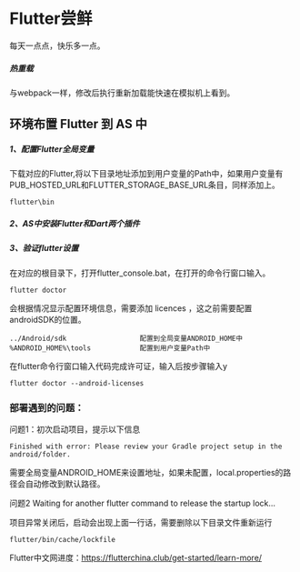 # Flutter尝鲜

每天一点点，快乐多一点。

##### 热重载 

与webpack一样，修改后执行重新加载能快速在模拟机上看到。

## 环境布置 Flutter 到 AS 中

##### 1、配置Flutter全局变量

下载对应的Flutter,将以下目录地址添加到用户变量的Path中，如果用户变量有PUB_HOSTED_URL和FLUTTER_STORAGE_BASE_URL条目，同样添加上。

	flutter\bin

##### 2、AS中安装Flutter和Dart两个插件

##### 3、验证flutter设置

在对应的根目录下，打开flutter_console.bat，在打开的命令行窗口输入。

	flutter doctor

会根据情况显示配置环境信息，需要添加 licences ，这之前需要配置androidSDK的位置。

	../Android/sdk					配置到全局变量ANDROID_HOME中
	%ANDROID_HOME%\tools 			配置到用户变量Path中

在flutter命令行窗口输入代码完成许可证，输入后按步骤输入y 

	flutter doctor --android-licenses




### 部署遇到的问题：

问题1：初次启动项目，提示以下信息

	Finished with error: Please review your Gradle project setup in the android/folder.

需要全局变量ANDROID_HOME来设置地址，如果未配置，local.properties的路径会自动修改到默认路径。

问题2 Waiting for another flutter command to release the startup lock...

项目异常关闭后，启动会出现上面一行话，需要删除以下目录文件重新运行

 	flutter/bin/cache/lockfile


Flutter中文网进度：https://flutterchina.club/get-started/learn-more/



